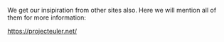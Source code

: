 We get our insipiration from other sites also. Here we will mention all of them for more information:

https://projecteuler.net/
